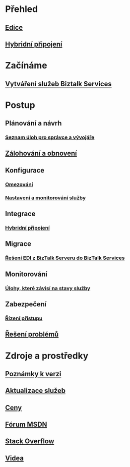 # Přehled
## [Edice](biztalk-editions-feature-chart.md)
## [Hybridní připojení](integration-hybrid-connection-overview.md)

# Začínáme
## [Vytváření služeb Biztalk Services](biztalk-provision-services.md)

# Postup
## Plánování a návrh
### [Seznam úloh pro správce a vývojáře](biztalk-services-administration-and-development-task-list.md)
## [Zálohování a obnovení](biztalk-backup-restore.md)
## Konfigurace
### [Omezování](biztalk-throttling-thresholds.md)
### [Nastavení a monitorování služby](biztalk-dashboard-monitor-scale-tabs.md)
## Integrace
### [Hybridní připojení](integration-hybrid-connection-create-manage.md)
## Migrace
### [Řešení EDI z BizTalk Serveru do BizTalk Services](biztalk-migrating-to-edi-guide.md)
## Monitorování
### [Úlohy, které závisí na stavy služby](biztalk-service-state-chart.md)
## Zabezpečení
### [Řízení přístupu](biztalk-issuer-name-issuer-key.md)
## [Řešení problémů](biztalk-troubleshoot-using-ops-logs.md)

# Zdroje a prostředky
## [Poznámky k verzi](biztalk-release-notes.md)
## [Aktualizace služeb](https://azure.microsoft.com/updates/?product=biztalk-services)
## [Ceny](https://azure.microsoft.com/pricing/details/biztalk-services/)
## [Fórum MSDN](https://social.msdn.microsoft.com/Forums/en-US/home?forum=azurebiztalksvcs)
## [Stack Overflow](http://stackoverflow.com/questions/tagged/biztalk-services)
## [Videa](https://azure.microsoft.com/documentation/videos/index/?services=biztalk-services)

